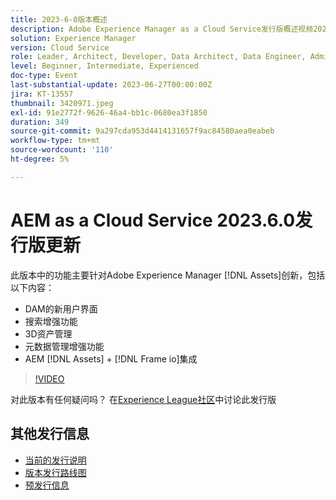 ```yaml
---
title: 2023-6-0版本概述
description: Adobe Experience Manager as a Cloud Service发行版概述视频2023.6.0此发行版中的功能主要针对Experience Manager Assets创新，包括以下内容 — DAM搜索增强功能的新用户界面3D资产管理元数据管理增强功能AEM [!DNL Assets] + [!DNL Frame io] 集成
solution: Experience Manager
version: Cloud Service
role: Leader, Architect, Developer, Data Architect, Data Engineer, Admin, User
level: Beginner, Intermediate, Experienced
doc-type: Event
last-substantial-update: 2023-06-27T00:00:00Z
jira: KT-13557
thumbnail: 3420971.jpeg
exl-id: 91e2772f-9626-46a4-bb1c-0680ea3f1850
duration: 349
source-git-commit: 9a297cda953d4414131657f9ac84580aea0eabeb
workflow-type: tm+mt
source-wordcount: '110'
ht-degree: 5%

---
```


# AEM as a Cloud Service 2023.6.0发行版更新


此版本中的功能主要针对Adobe Experience Manager [!DNL Assets]创新，包括以下内容：

* DAM的新用户界面
* 搜索增强功能
* 3D资产管理
* 元数据管理增强功能
* AEM [!DNL Assets] + [!DNL Frame io]集成

>[!VIDEO](https://video.tv.adobe.com/v/3420971/?learn=on)


对此版本有任何疑问吗？  在[Experience League社区](https://adobe.ly/444zA4U)中讨论此发行版

## 其他发行信息

* [当前的发行说明](https://experienceleague.adobe.com/docs/experience-manager-cloud-service/content/release-notes/home.html?lang=zh-Hans)
* [版本发行路线图](https://experienceleague.adobe.com/docs/experience-manager-release-information/aem-release-updates/update-releases-roadmap.html?lang=zh-Hans)
* [预发行信息](https://experienceleague.adobe.com/docs/experience-manager-cloud-service/content/release-notes/prerelease.html)
